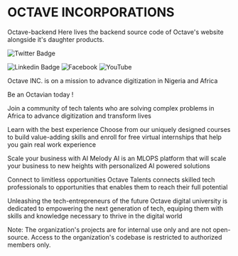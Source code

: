 
<!-- Organization Name -->
# OCTAVE INCORPORATIONS

Octave-backend
Here lives the backend source code of Octave's website alongside it's daughter products.

![Twitter Badge](https://img.shields.io/badge/-@Octave-1ca0f1?style=for-the-badge&logo=twitter&logoColor=white&link=https://twitter.com/Octave_Inc?t=WNlQ10xmb2i1adiHAuK3DQ&s=09)

![Linkedin Badge](https://img.shields.io/badge/-Octave-blue?style=for-the-badge&logo=Linkedin&logoColor=white&link=https://https://www.linkedin.com/company/octave-incorporations/)
![Facebook](https://img.shields.io/badge/Octave-%231877F2.svg?style=for-the-badge&logo=Facebook&logoColor=white&link=https://www.facebook.com/octaveincorporations?mibextid=ZbWKwL)
![YouTube](https://img.shields.io/badge/Octave-%23FF0000.svg?style=for-the-badge&logo=YouTube&logoColor=white&link=https://youtube.com/@octaveincorporations1948)

<!-- Description -->
Octave INC. is on a mission to advance digitization in Nigeria 
and Africa 

<!-- How to Get Involved -->
Be an Octavian today !

Join a community of tech talents who are solving complex problems in Africa to advance digitization and transform lives



<!-- Projects -->
Learn with the best experience
Choose from our uniquely designed courses to build value-adding skills and enroll for free virtual internships that help you gain real work experience

Scale your business with AI
Melody AI is an MLOPS platform that will scale your business to new heights with personalized AI powered solutions

Connect to limitless opportunities
Octave Talents connects skilled tech professionals to opportunities that enables them to reach their full potential

Unleashing the tech-entrepreneurs of the future
Octave digital university is dedicated to empowering the next generation of tech, equiping them with skills and knowledge necessary to thrive in the digital world



Note: The organization's projects are for internal use only and are not open-source. Access to the organization's codebase is restricted to authorized members only.




